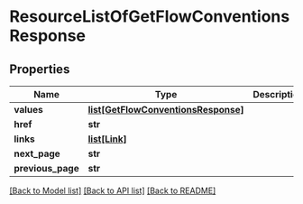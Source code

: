 # ResourceListOfGetFlowConventionsResponse


## Properties
Name | Type | Description | Notes
------------ | ------------- | ------------- | -------------
**values** | [**list[GetFlowConventionsResponse]**](GetFlowConventionsResponse.md) |  | 
**href** | **str** |  | [optional] 
**links** | [**list[Link]**](Link.md) |  | [optional] 
**next_page** | **str** |  | [optional] 
**previous_page** | **str** |  | [optional] 

[[Back to Model list]](../README.md#documentation-for-models) [[Back to API list]](../README.md#documentation-for-api-endpoints) [[Back to README]](../README.md)


